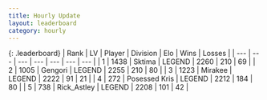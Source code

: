 ```yaml
---
title: Hourly Update
layout: leaderboard
category: hourly
---
```


{: .leaderboard}
| Rank | LV | Player | Division | Elo | Wins | Losses |
| --- | --- | --- | --- | --- | --- | --- |
| <span data-change="0">1</span> | 1438 | <span title="ID: 353063">Sktima</span> | LEGEND | <span data-change="0">2260</span> | <span data-change="0">210</span> | <span data-change="0">69</span> |
| <span data-change="0">2</span> | 1005 | <span title="ID: 294236">Gengori</span> | LEGEND | <span data-change="0">2255</span> | <span data-change="0">210</span> | <span data-change="0">80</span> |
| <span data-change="1">3</span> | 1223 | <span title="ID: 416373">Mirakee</span> | LEGEND | <span data-change="0">2222</span> | <span data-change="0">91</span> | <span data-change="0">21</span> |
| <span data-change="-1">4</span> | 272 | <span title="ID: 402846">Posessed Kris</span> | LEGEND | <span data-change="-20">2212</span> | <span data-change="2">184</span> | <span data-change="2">80</span> |
| <span data-change="0">5</span> | 738 | <span title="ID: 466583">Rick_Astley</span> | LEGEND | <span data-change="0">2208</span> | <span data-change="0">101</span> | <span data-change="0">42</span> |
